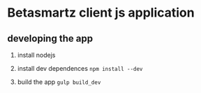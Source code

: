 # Betasmartz client js application

## developing the app

1. install nodejs

2. install dev dependences
    ```npm install --dev```

3. build the app
    ```gulp build_dev```